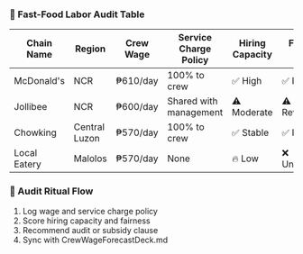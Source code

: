 ### 🍔 Fast-Food Labor Audit Table
| Chain Name     | Region     | Crew Wage | Service Charge Policy | Hiring Capacity | Fairness Score |
|----------------|------------|-----------|------------------------|------------------|----------------|
| McDonald's     | NCR        | ₱610/day  | 100% to crew           | ✅ High           | ✅ Fair  
| Jollibee       | NCR        | ₱600/day  | Shared with management | ⚠️ Moderate       | ⚠️ Needs Review  
| Chowking       | Central Luzon | ₱570/day | 100% to crew           | ✅ Stable         | ✅ Fair  
| Local Eatery   | Malolos    | ₱570/day  | None                   | 🔥 Low            | ❌ Unbalanced  

### 🔄 Audit Ritual Flow
1. Log wage and service charge policy  
2. Score hiring capacity and fairness  
3. Recommend audit or subsidy clause  
4. Sync with CrewWageForecastDeck.md
